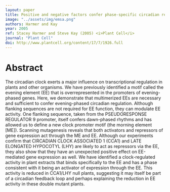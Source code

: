 ```yaml
---
layout: paper
title: Positive and negative factors confer phase-specific circadian regulation of transcription in Arabidopsis
image: "../assets/img/emsa.png"
authors: Harmer and Kay
year: 2005
ref: Stacey Harmer and Steve Kay (2005) <i>Plant Cell</i>
journal: "Plant Cell"
doi: http://www.plantcell.org/content/17/7/1926.full
---
```


# Abstract

The circadian clock exerts a major influence on transcriptional regulation in plants and other organisms. We have previously identified a motif called the evening element (EE) that is overrepresented in the promoters of evening-phased genes. Here, we demonstrate that multimerized EEs are necessary and sufficient to confer evening-phased circadian regulation. Although flanking sequences are not required for EE function, they can modulate EE activity. One flanking sequence, taken from the PSEUDORESPONSE REGULATOR 9 promoter, itself confers dawn-phased rhythms and has allowed us to define a new clock promoter motif (the morning element [ME]). Scanning mutagenesis reveals that both activators and repressors of gene expression act through the ME and EE. Although our experiments confirm that CIRCADIAN CLOCK ASSOCIATED 1 (CCA1) and LATE ELONGATED HYPOCOTYL (LHY) are likely to act as repressors via the EE, they also show that they have an unexpected positive effect on EE-mediated gene expression as well. We have identified a clock-regulated activity in plant extracts that binds specifically to the EE and has a phase consistent with it being an activator of expression through the EE. This activity is reduced in CCA1/LHY null plants, suggesting it may itself be part of a circadian feedback loop and perhaps explaining the reduction in EE activity in these double mutant plants.
